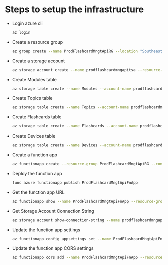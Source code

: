# Steps to setup the infrastructure

- Login azure cli

  ```bash
  az login
  ```

- Create a resource group

  ```bash
  az group create --name ProdFlashcardMngtApiRG --location "Southeast Asia"
  ```

- Create a storage account

  ```bash
  az storage account create --name prodflashcardmngapitsa --resource-group ProdFlashcardMngtApiRG --location southeastasia  --sku Standard_LRS
  ```

- Create Modules table

  ```bash
  az storage table create --name Modules --account-name prodflashcardmngapitsa
  ```

- Create Topics table

  ```bash
  az storage table create --name Topics --account-name prodflashcardmngapitsa
  ```

- Create Flashcards table

  ```bash
  az storage table create --name Flashcards --account-name prodflashcardmngapitsa
  ```

- Create Devices table

  ```bash
  az storage table create --name Devices --account-name prodflashcardmngapitsa
  ```

- Create a function app

  ```bash
  az functionapp create --resource-group ProdFlashcardMngtApiRG --consumption-plan-location southeastasia --runtime node --runtime-version 18 --functions-version 4 --name ProdFlashcardMngtApiFnApp --storage-account prodflashcardmngapitsa
  ```

- Deploy the function app

  ```bash
  func azure functionapp publish ProdFlashcardMngtApiFnApp
  ```

- Get the function app URL

  ```bash
  az functionapp show --name ProdFlashcardMngtApiFnApp --resource-group ProdFlashcardMngtApiRG --query "defaultHostName" --output tsv
  ```

- Get Storage Account Connection String

  ```bash
  az storage account show-connection-string --name prodflashcardmngapitsa --resource-group ProdFlashcardMngtApiRG --query "connectionString" --output tsv
  ```

- Update the function app settings

  ```bash
  az functionapp config appsettings set --name ProdFlashcardMngtApiFnApp --resource-group ProdFlashcardMngtApiRG --settings AzureWebJobsStorage="< Storage Account Connection String >" AzureWebJobsSecretStorageType=Blob StorageConnectionString=" < Storage Account Connection String >"
  ```

- Update the function app CORS settings

  ```bash
  az functionapp cors add --name ProdFlashcardMngtApiFnApp --resource-group ProdFlashcardMngtApiRG --allowed-origins "http://localhost:4200"
  ```
